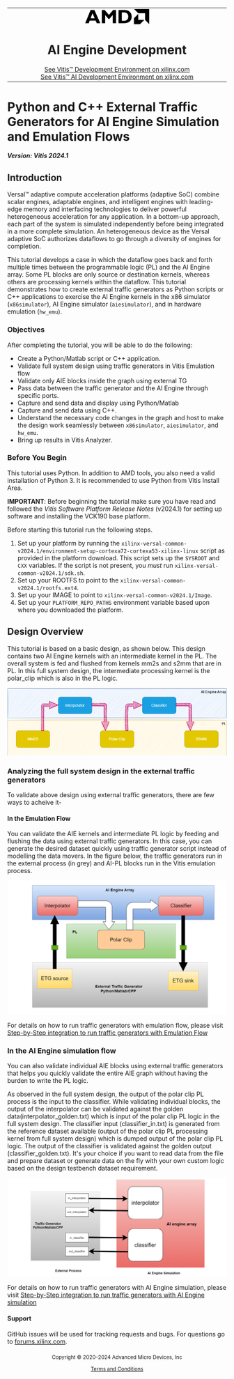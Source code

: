 <table class="sphinxhide" width="100%">
 <tr width="100%">
    <td align="center"><img src="https://raw.githubusercontent.com/Xilinx/Image-Collateral/main/xilinx-logo.png" width="30%"/><h1>AI Engine Development</h1>
    <a href="https://www.xilinx.com/products/design-tools/vitis.html">See Vitis™ Development Environment on xilinx.com</br></a>
    <a href="https://www.xilinx.com/products/design-tools/vitis/vitis-ai.html">See Vitis™ AI Development Environment on xilinx.com</a>
    </td>
 </tr>
</table>

# Python and C++ External Traffic Generators for AI Engine Simulation and Emulation Flows

***Version: Vitis 2024.1***

## Introduction

Versal™ adaptive compute acceleration platforms (adaptive SoC) combine scalar engines, adaptable engines, and intelligent engines with leading-edge memory and interfacing technologies to deliver powerful heterogeneous acceleration for any application. In a bottom-up approach, each part of the system is simulated independently before being integrated in a more complete simulation. An heterogeneous device as the Versal adaptive SoC authorizes dataflows to go through a diversity of engines for completion.

This tutorial develops a case in which the dataflow goes back and forth multiple times between the programmable logic (PL) and the AI Engine array. Some PL blocks are only source or destination kernels, whereas others are processing kernels within the dataflow. This tutorial demonstrates how to create external traffic generators as Python scripts or C++ applications to exercise the AI Engine kernels in the x86 simulator (`x86simulator`), AI Engine simulator (`aiesimulator`), and in hardware emulation (`hw_emu`).

### Objectives

After completing the tutorial, you will be able to do the following:

* Create a Python/Matlab script or C++ application.
* Validate full system design using traffic generators in Vitis Emulation flow
* Validate only AIE blocks inside the graph using external TG
* Pass data between the traffic generator and the AI Engine through specific ports.
* Capture and send data and display using Python/Matlab
* Capture and send data using C++.
* Understand the necessary code changes in the graph and host to make the design work seamlessly between `x86simulator`, `aiesimulator`, and `hw_emu`.
* Bring up results in Vitis Analyzer.

### Before You Begin

This tutorial uses Python. In addition to AMD tools, you also need a valid installation of Python 3. It is recommended to use Python from Vitis Install Area. 

**IMPORTANT**: Before beginning the tutorial make sure you have read and followed the *Vitis Software Platform Release Notes* (v2024.1) for setting up software and installing the VCK190 base platform.

Before starting this tutorial run the following steps.

1. Set up your platform by running the `xilinx-versal-common-v2024.1/environment-setup-cortexa72-cortexa53-xilinx-linux` script as provided in the platform download. This script sets up the `SYSROOT` and `CXX` variables. If the script is not present, you _must_ run `xilinx-versal-common-v2024.1/sdk.sh`.
2. Set up your ROOTFS to point to the `xilinx-versal-common-v2024.1/rootfs.ext4`.
3. Set up your IMAGE to point to `xilinx-versal-common-v2024.1/Image`.
4. Set up your `PLATFORM_REPO_PATHS` environment variable based upon where you downloaded the platform.

## Design Overview

This tutorial is based on a basic design, as shown below. This design contains two AI Engine kernels with an intermediate kernel in the PL. The overall system is fed and flushed from kernels mm2s and s2mm that are in PL. In this full system design, the intermediate processing kernel is the polar_clip which is also in the PL logic. 

![Diagram of the design](./images/full_system_design.png)

### Analyzing the full system design in the external traffic generators 

To validate above design using external traffic generators, there are few ways to acheive it-

#### In the Emulation Flow

You can validate the AIE kernels and intermediate PL logic by feeding and flushing the data using external traffic generators. In this case, you can generate the desired dataset quickly using traffic generator script instead of modelling the data movers. In the figure below, the traffic generators run in the external process (in grey) and AI-PL blocks run in the Vitis emulation process. 

![Full system etg design](images/full_system_etg_design.png)

For details on how to run traffic generators with emulation flow, please visit [Step-by-Step integration to run traffic generators with Emulation Flow](SW-HW_Emulation)

### In the AI Engine simulation flow 

You can also validate individual AIE blocks using external traffic generators that helps you quickly validate the entire AIE graph without having the burden to write the PL logic.  

As observed in the full system design, the output of the polar clip PL process is the input to the classifier. While validating individual blocks, the output of the interpolator can be validated against the golden data(interpolator_golden.txt) which is input of the polar clip PL logic in the full system design. The classifier input (classifier_in.txt) is generated from the reference dataset available (output of the polar clip PL processing kernel from full system design) which is dumped output of the polar clip PL logic. The output of the classifier is validated against the golden output (classifier_golden.txt). 
It's your choice if you want to read data from the file and prepare dataset or generate data on the fly with your own custom logic based on the design testbench dataset requirement.

![Ext IO AIE](images/aie_etg_design.png)

For details on how to run traffic generators with AI Engine simulation, please visit [Step-by-Step integration to run traffic generators with AI Engine simulation](AIE_Simulation)

#### Support

GitHub issues will be used for tracking requests and bugs. For questions go to [forums.xilinx.com](http://forums.xilinx.com/).


<p class="sphinxhide" align="center"><sub>Copyright © 2020–2024 Advanced Micro Devices, Inc</sub></p>

<p class="sphinxhide" align="center"><sup><a href="https://www.amd.com/en/corporate/copyright">Terms and Conditions</a></sup></p>

